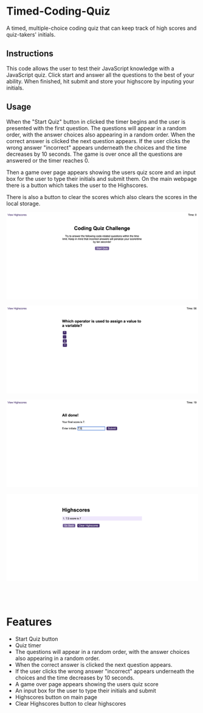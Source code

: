 # Timed-Coding-Quiz
A timed, multiple-choice coding quiz that can keep track of high scores and quiz-takers' initials. 

## Instructions 
This code allows the user to test their JavaScript knowledge with a JavaScript quiz. Click start and answer all the questions to the best of your ability. When finished, hit submit and store your highscore by inputing your initials. 

## Usage 
When the "Start Quiz" button in clicked the timer begins and the user is presented with the first question. The questions will appear in a random order, with the answer choices also appearing in a random order. When the correct answer is clicked the next question appears. If the user clicks the wrong answer "incorrect" appears underneath the choices and the time decreases by 10 seconds. The game is over once all the questions are answered or the timer reaches 0. 

Then a game over page appears showing the users quiz score and an input box for the user to type their initials and submit them. On the main webpage there is a button which takes the user to the Highscores. 

There is also a button to clear the scores which also clears the scores in the local storage.


![JS Quiz](./assets/Screenshot%202023-01-28%20at%2013.08.41.png)

![JS Quiz](./assets/Screenshot%202023-01-28%20at%2013.08.47.png)

![JS Quiz](./assets/Screenshot%202023-01-28%20at%2013.10.03.png)

![JS Quiz](./assets/Screenshot%202023-01-28%20at%2013.10.12.png)

<br> <br>
# Features

- Start Quiz button 
- Quiz timer 
- The questions will appear in a random order, 
with the answer choices also appearing in a random order. 
- When the correct answer is clicked the next question appears. 
- If the user clicks the wrong answer "incorrect" appears underneath the choices and the time decreases by 10 seconds.  
- A game over page appears showing the users quiz score 
- An input box for the user to type their initials and submit 
- Highscores button on main page 
- Clear Highscores button to clear highscores